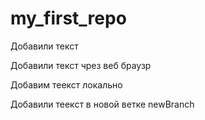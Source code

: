 ﻿# my_first_repo

Добавили текст

Добавили текст чрез веб браузр

Добавим теекст локально

Добавили теекст в новой ветке newBranch